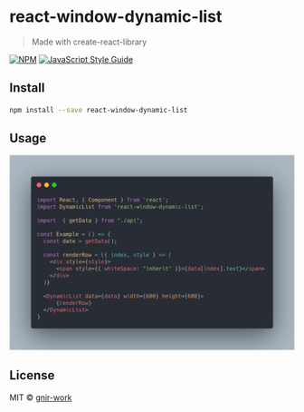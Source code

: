 # react-window-dynamic-list

> Made with create-react-library

[![NPM](https://img.shields.io/npm/v/react-window-dynamic-list.svg)](https://www.npmjs.com/package/react-window-dynamic-list) [![JavaScript Style Guide](https://img.shields.io/badge/code_style-standard-brightgreen.svg)](https://standardjs.com)

## Install

```bash
npm install --save react-window-dynamic-list
```

## Usage
![Usage Preview](docs/carbon.png)


## License

MIT © [gnir-work](https://github.com/gnir-work)
